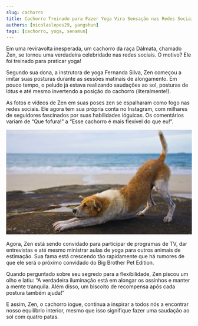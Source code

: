 ```yaml
---
slug: cachorro
title: Cachorro Treinado para Fazer Yoga Vira Sensação nas Redes Sociais!!
authors: [nicolaslopes29, yangshun]
tags: [cachorro, yoga, senamun]
---
```


Em uma reviravolta inesperada, um cachorro da raça Dálmata, chamado Zen, se tornou uma verdadeira celebridade nas redes sociais. O motivo? Ele foi treinado para praticar yoga!

Segundo sua dona, a instrutora de yoga Fernanda Silva, Zen começou a imitar suas posturas durante as sessões matinais de alongamento. Em pouco tempo, o peludo já estava realizando saudações ao sol, posturas de lótus e até mesmo invertendo a posição do cachorro (literalmente!).

As fotos e vídeos de Zen em suas poses zen se espalharam como fogo nas redes sociais. Ele agora tem sua própria conta no Instagram, com milhares de seguidores fascinados por suas habilidades ióguicas. Os comentários variam de “Que fofura!” a “Esse cachorro é mais flexível do que eu!”.



![Cachorro Yoga](./cachorro-yoga.webp)

Agora, Zen está sendo convidado para participar de programas de TV, dar entrevistas e até mesmo ministrar aulas de yoga para outros animais de estimação. Sua fama está crescendo tão rapidamente que há rumores de que ele será o próximo convidado do Big Brother Pet Edition.

Quando perguntado sobre seu segredo para a flexibilidade, Zen piscou um olho e latiu: “A verdadeira iluminação está em alongar os ossinhos e manter a mente tranquila. Além disso, um biscoito de recompensa após cada postura também ajuda!”

E assim, Zen, o cachorro iogue, continua a inspirar a todos nós a encontrar nosso equilíbrio interior, mesmo que isso signifique fazer uma saudação ao sol com quatro patas. 